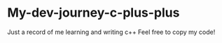 # My-dev-journey-c-plus-plus
Just a record of me learning and writing c++
Feel free to copy my code!
